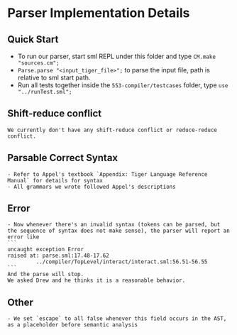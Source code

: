 # Parser Implementation Details

## Quick Start
- To run our parser, start sml REPL under this folder and type `CM.make "sources.cm";` 
- `Parse.parse "<input_tiger_file>";` to parse the input file, path is relative to sml start path. 
- Run all tests together inside the `553-compiler/testcases` folder, type `use "../runTest.sml";`

## Shift-reduce conflict
    We currently don't have any shift-reduce conflict or reduce-reduce conflict.

## Parsable Correct Syntax
    - Refer to Appel's textbook `Appendix: Tiger Language Reference Manual` for details for syntax
    - All grammars we wrote followed Appel's descriptions


## Error
    - Now whenever there's an invalid syntax (tokens can be parsed, but the sequence of syntax does not make sense), the parser will report an error like
    ```
    uncaught exception Error
    raised at: parse.sml:17.48-17.62
             ../compiler/TopLevel/interact/interact.sml:56.51-56.55
    ```
    And the parse will stop.
    We asked Drew and he thinks it is a reasonable behavior.

## Other
    - We set `escape` to all false whenever this field occurs in the AST, as a placeholder before semantic analysis
